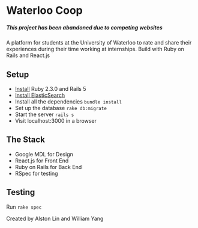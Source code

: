 # Waterloo Coop

##### This project has been abandoned due to competing websites

A platform for students at the University of Waterloo to rate and share their experiences during their time working at internships. Build with Ruby on Rails and React.js

## Setup
- [Install](http://railsapps.github.io/installrubyonrails-ubuntu.html) Ruby 2.3.0 and Rails 5
- [Install ElasticSearch](https://www.elastic.co/guide/en/elasticsearch/reference/current/setup.html)
- Install all the dependencies `bundle install`
- Set up the database `rake db:migrate`
- Start the server `rails s`
- Visit localhost:3000 in a browser

## The Stack
- Google MDL for Design
- React.js for Front End
- Ruby on Rails for Back End
- RSpec for testing

## Testing
Run `rake spec`

Created by Alston Lin and William Yang
